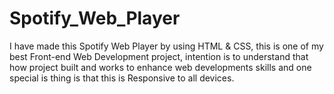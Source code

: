 # Spotify_Web_Player

I have made this Spotify Web Player by using HTML & CSS, this is one of my best Front-end Web Development project, intention is to understand that how project built and works to enhance web developments skills and one special is thing is that this is Responsive to all devices.


